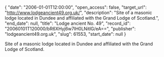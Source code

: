 {
  "date": "2006-01-01T12:00:00", 
  "open_access": false, 
  "target_url": "http://www.lodgeancient49.org.uk/", 
  "description": "Site of a masonic lodge located in Dundee and affiliated with the Grand Lodge of Scotland.", 
  "end_date": null, 
  "title": "Lodge ancient No. 49", 
  "record_id": "20060101T120000/bR6XHyj6w7IH0LNitlG/eA==", 
  "publisher": "lodgeancient49.org.uk", 
  "slug": 61553, 
  "start_date": null
}

Site of a masonic lodge located in Dundee and affiliated with the Grand Lodge of Scotland.